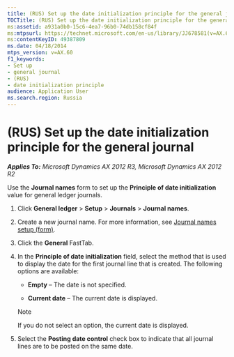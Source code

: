 ```yaml
---
title: (RUS) Set up the date initialization principle for the general journal
TOCTitle: (RUS) Set up the date initialization principle for the general journal
ms:assetid: a931a0b0-15c6-4ea7-96b0-74db158cf84f
ms:mtpsurl: https://technet.microsoft.com/en-us/library/JJ678581(v=AX.60)
ms:contentKeyID: 49387809
ms.date: 04/18/2014
mtps_version: v=AX.60
f1_keywords:
- Set up
- general journal
- (RUS)
- date initialization principle
audience: Application User
ms.search.region: Russia
---
```


# (RUS) Set up the date initialization principle for the general journal 


_**Applies To:** Microsoft Dynamics AX 2012 R3, Microsoft Dynamics AX 2012 R2_

Use the **Journal names** form to set up the **Principle of date initialization** value for general ledger journals.

1.  Click **General ledger** \> **Setup** \> **Journals** \> **Journal names**.

2.  Create a new journal name. For more information, see [Journal names setup (form)](https://technet.microsoft.com/en-us/library/aa552517\(v=ax.60\)).

3.  Click the **General** FastTab.

4.  In the **Principle of date initialization** field, select the method that is used to display the date for the first journal line that is created. The following options are available:
    
      - **Empty** – The date is not specified.
    
      - **Current date** – The current date is displayed.
    

    > [!NOTE]
    > <P>If you do not select an option, the current date is displayed.</P>



5.  Select the **Posting date control** check box to indicate that all journal lines are to be posted on the same date.

  


